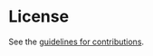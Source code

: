 # License

See the
[guidelines for contributions](https://github.com/bifurcation/mimi-aim/blob//CONTRIBUTING.md).

